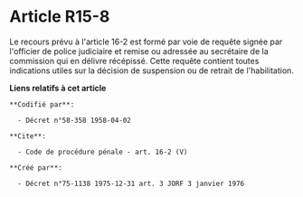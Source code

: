 # Article R15-8

Le recours prévu à l'article 16-2 est formé par voie de requête signée par l'officier de police judiciaire et remise ou
adressée au secrétaire de la commission qui en délivre récépissé. Cette requête contient toutes indications utiles sur la
décision de suspension ou de retrait de l'habilitation.

**Liens relatifs à cet article**

	**Codifié par**:

	  - Décret n°58-358 1958-04-02

	**Cite**:

	  - Code de procédure pénale - art. 16-2 (V)

	**Créé par**:

	  - Décret n°75-1138 1975-12-31 art. 3 JORF 3 janvier 1976
